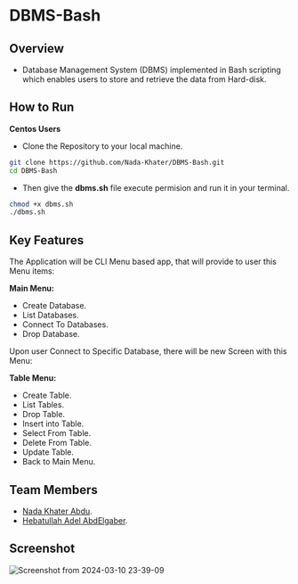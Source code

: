 # DBMS-Bash
## Overview
- Database Management System (DBMS) implemented in Bash scripting which enables users to store and retrieve the data from Hard-disk.

## How to Run
**Centos Users**
- Clone the Repository to your local machine.
```bash
git clone https://github.com/Nada-Khater/DBMS-Bash.git
cd DBMS-Bash
```
- Then give the **dbms.sh** file execute permision and run it in your terminal.
```bash
chmod +x dbms.sh
./dbms.sh
```

## Key Features
The Application will be CLI Menu based app, that will provide to user this Menu items:

**Main Menu:**
- Create Database.
- List Databases.
- Connect To Databases.
- Drop Database.

Upon user Connect to Specific Database, there will be new Screen with this Menu:

**Table Menu:**
- Create Table.
- List Tables.
- Drop Table.
- Insert into Table.
- Select From Table.
- Delete From Table.
- Update Table.
- Back to Main Menu.

## Team Members
- [Nada Khater Abdu](https://github.com/Nada-Khater).
- [Hebatullah Adel AbdElgaber](https://github.com/heba120).

## Screenshot
![Screenshot from 2024-03-10 23-39-09](https://github.com/Nada-Khater/DBMS-Bash/assets/75952748/f982a330-9b45-47c2-8164-8f3383c63cd8)

